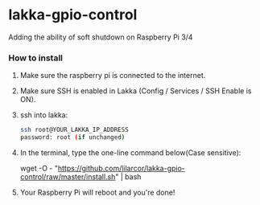 # lakka-gpio-control

Adding the ability of soft shutdown on Raspberry Pi 3/4

### How to install

1. Make sure the raspberry pi is connected to the internet.

2. Make sure SSH is enabled in Lakka (Config / Services / SSH Enable is ON).

3. ssh into lakka:

   ```bash
   ssh root@YOUR_LAKKA_IP_ADDRESS
   password: root (if unchanged)
   ```

   

4. In the terminal, type the one-line command below(Case sensitive):

   wget -O - "https://github.com/lilarcor/lakka-gpio-control/raw/master/install.sh" | bash

5. Your Raspberry Pi will reboot and you're done!







